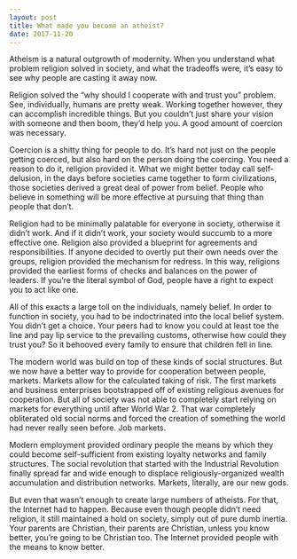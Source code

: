 ```yaml
---
layout: post
title: What made you become an atheist?
date: 2017-11-20
---
```


<p>Atheism is a natural outgrowth of modernity. When you understand what problem religion solved in society, and what the tradeoffs were, it’s easy to see why people are casting it away now.</p><p>Religion solved the “why should I cooperate with and trust you” problem. See, individually, humans are pretty weak. Working together however, they can accomplish incredible things. But you couldn’t just share your vision with someone and then boom, they’d help you. A good amount of coercion was necessary.</p><p>Coercion is a shitty thing for people to do. It’s hard not just on the people getting coerced, but also hard on the person doing the coercing. You need a reason to do it, religion provided it. What we might better today call self-delusion, in the days before societies came together to form civilizations, those societies derived a great deal of power from belief. People who believe in something will be more effective at pursuing that thing than people that don’t.</p><p>Religion had to be minimally palatable for everyone in society, otherwise it didn’t work. And if it didn’t work, your society would succumb to a more effective one. Religion also provided a blueprint for agreements and responsibilities. If anyone decided to overtly put their own needs over the groups, religion provided the mechanism for redress. In this way, religions provided the earliest forms of checks and balances on the power of leaders. If you’re the literal symbol of God, people have a right to expect you to act like one.</p><p>All of this exacts a large toll on the individuals, namely belief. In order to function in society, you had to be indoctrinated into the local belief system. You didn’t get a choice. Your peers had to know you could at least toe the line and pay lip service to the prevailing customs, otherwise how could they trust you? So it behooved every family to ensure that children fell in line.</p><p>The modern world was build on top of these kinds of social structures. But we now have a better way to provide for cooperation between people, markets. Markets allow for the calculated taking of risk. The first markets and business enterprises bootstrapped off of existing religious avenues for cooperation. But all of society was not able to completely start relying on markets for everything until after World War 2. That war completely obliterated old social norms and forced the creation of something the world had never really seen before. Job markets.</p><p>Modern employment provided ordinary people the means by which they could become self-sufficient from existing loyalty networks and family structures. The social revolution that started with the Industrial Revolution finally spread far and wide enough to displace religiously-organized wealth accumulation and distribution networks. Markets, literally, are our new gods.</p><p>But even that wasn’t enough to create large numbers of atheists. For that, the Internet had to happen. Because even though people didn’t need religion, it still maintained a hold on society, simply out of pure dumb inertia. Your parents are Christian, their parents are Christian, unless you know better, you’re going to be Christian too. The Internet provided people with the means to know better.</p>
